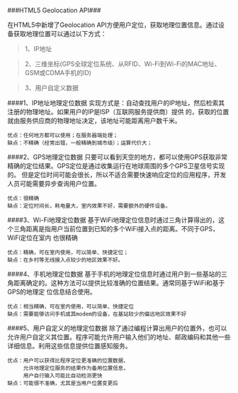 ###HTML5 Geolocation API###

在HTML5中新增了Geolocation API方便用户定位，获取地理位置信息。通过设备获取地理位置可以通过以下方式：

>1、IP地址

>2、三维坐标(GPS全球定位系统、从RFID、Wi-Fi到Wi-Fi的MAC地址、GSM或CDMA手机的ID)

>3、用户自定义数据

####1、IP地址地理定位数据
	实现方式是：自动查找用户的IP地址，然后检索其注册的物理地址。如果用户的IP是ISP（互联网服务提供商）提供
	的，获取的位置就由服务供应商的物理地址决定，该地址可能距离用户数千米。

	优点：任何地方都可以使用；在服务器端处理；
	缺点：不精确（经常出错，一般精确到城市级）；运算代价大；

####2、GPS地理定位数据
	只要可以看到天空的地方，都可以使用GPS获取非常精确的定位结果。GPS定位是通过收集运行在地球周围的多个GPS卫星信号实现的。
	但是定位时间可能会很长，所以不适合需要快速响应定位的应用程序，开发人员可能需要异步查询用户位置。
	
	优点：很精确
	缺点：定位时间长，耗电量大，室内效果不好，需要额外的硬件设备。
####3、Wi-Fi地理定位数据
	基于WiFi地理定位信息时通过三角计算得出的，这个三角距离是指用户当前位置到已知的多个WiFi接入点的距离。不同于GPS，WiFi定位在室内
	也很精确
	
	优点：精确，可在室内使用，可以简单、快捷定位；
	缺点：在乡村等无线接入点较少的地区效果不好。
####4、手机地理定位数据
	基于手机的地理定位信息时通过用户到一些基站的三角距离确定的。这种方法可以提供比较准确的位置结果。通常同基于WiFi和基于GPS的地理定
	位信息结合使用。

	优点：相当精确，可在室内使用，可以简单、快捷定位
	缺点：需要能够访问手机或其modem的设备，在基站较少的偏远地区效果不好
####5、用户自定义的地理定位数据
	除了通过编程计算出用户的位置外，也可以允许用户自定义其位置。程序可能允许用户输入他们的地址、邮政编码和其他一些详细信息。利用这些信息提供位置感知服务。

	优点：用户可以获得比程序定位更准确的位置数据，
		 允许地理定位服务的结果作为备用位置信息，
		 用户自行输入可能比自动检测更快
	缺点：可能很不准确，尤其是当用户位置变更后
	
	
	
	 
 	

